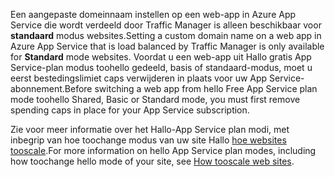 <span data-ttu-id="d46aa-101">Een aangepaste domeinnaam instellen op een web-app in Azure App Service die wordt verdeeld door Traffic Manager is alleen beschikbaar voor **standaard** modus websites.</span><span class="sxs-lookup"><span data-stu-id="d46aa-101">Setting a custom domain name on a web app in Azure App Service that is load balanced by Traffic Manager is only available for **Standard** mode websites.</span></span> <span data-ttu-id="d46aa-102">Voordat u een web-app uit Hallo gratis App Service-plan modus toohello gedeeld, basis of standaard-modus, moet u eerst bestedingslimiet caps verwijderen in plaats voor uw App Service-abonnement.</span><span class="sxs-lookup"><span data-stu-id="d46aa-102">Before switching a web app from hello Free App Service plan mode toohello Shared, Basic or Standard mode, you must first remove spending caps in place for your App Service subscription.</span></span> 

<span data-ttu-id="d46aa-103">Zie voor meer informatie over het Hallo-App Service plan modi, met inbegrip van hoe toochange modus van uw site Hallo [hoe websites tooscale](../articles/app-service-web/web-sites-scale.md).</span><span class="sxs-lookup"><span data-stu-id="d46aa-103">For more information on hello App Service plan modes, including how toochange hello mode of your site, see [How tooscale web sites](../articles/app-service-web/web-sites-scale.md).</span></span>

